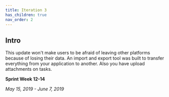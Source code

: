 ```yaml
---
title: Iteration 3
has_children: true
nav_order: 2
---
```


## Intro

This update won't make users to be afraid of leaving other platforms because of losing their data. An import and export tool was built to transfer everything from your application to another. Also you have upload attachments on tasks.

**Sprint Week 12-14**

_May 15, 2019 - June 7, 2019_